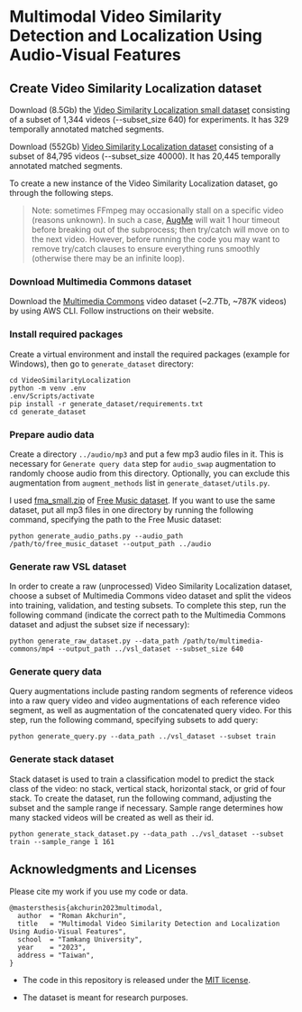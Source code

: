 # Multimodal Video Similarity Detection and Localization Using Audio-Visual Features

## Create Video Similarity Localization dataset

Download (8.5Gb) the [Video Similarity Localization small dataset](https://tku365-my.sharepoint.com/:f:/g/personal/610785015_o365_tku_edu_tw/EtpZAWxJHphKonletxX0SrwBCqRR2O2jVFHKVPw5l-msVw?e=Vjxs5C) consisting of a subset of 1,344 videos (--subset_size 640) for experiments. It has 329 temporally annotated matched segments.

Download (552Gb) [Video Similarity Localization dataset](https://tku365-my.sharepoint.com/:f:/g/personal/610785015_o365_tku_edu_tw/EuMiWi1h77hCrPPkjoyn8goBPHDPRzfUKs5nt5rrXyKjvw?e=W1Z7if) consisting of a subset of 84,795 videos (--subset_size 40000). It has 20,445 temporally annotated matched segments.

To create a new instance of the Video Similarity Localization dataset, go through the following steps.

> Note: sometimes FFmpeg may occasionally stall on a specific video (reasons unknown). In such a case, [AugMe](https://github.com/romanak/AugMe) will wait 1 hour timeout before breaking out of the subprocess; then try/catch will move on to the next video. However, before running the code you may want to remove try/catch clauses to ensure everything runs smoothly (otherwise there may be an infinite loop).

### Download Multimedia Commons dataset

Download the [Multimedia Commons](http://multimediacommons.org/) video dataset (~2.7Tb, ~787K videos) by using AWS CLI. Follow instructions on their website.

### Install required packages

Create a virtual environment and install the required packages (example for Windows), then go to `generate_dataset` directory:

```plaintext
cd VideoSimilarityLocalization
python -m venv .env
.env/Scripts/activate
pip install -r generate_dataset/requirements.txt
cd generate_dataset
```

### Prepare audio data

Create a directory `../audio/mp3` and put a few mp3 audio files in it. This is necessary for `Generate query data` step for `audio_swap` augmentation to randomly choose audio from this directory. Optionally, you can exclude this augmentation from `augment_methods` list in `generate_dataset/utils.py`.

I used [fma_small.zip](https://os.unil.cloud.switch.ch/fma/fma_small.zip) of [Free Music dataset](https://github.com/mdeff/fma). If you want to use the same dataset, put all mp3 files in one directory by running the following command, specifying the path to the Free Music dataset:

```plaintext
python generate_audio_paths.py --audio_path /path/to/free_music_dataset --output_path ../audio
```

### Generate raw VSL dataset

In order to create a raw (unprocessed) Video Similarity Localization dataset, choose a subset of Multimedia Commons video dataset and split the videos into training, validation, and testing subsets. To complete this step, run the following command (indicate the correct path to the Multimedia Commons dataset and adjust the subset size if necessary):

```plaintext
python generate_raw_dataset.py --data_path /path/to/multimedia-commons/mp4 --output_path ../vsl_dataset --subset_size 640
```

### Generate query data

Query augmentations include pasting random segments of reference videos into a raw query video and video augmentations of each reference video segment, as well as augmentation of the concatenated query video. For this step, run the following command, specifying subsets to add query:

```plaintext
python generate_query.py --data_path ../vsl_dataset --subset train
```

### Generate stack dataset

Stack dataset is used to train a classification model to predict the stack class of the video: no stack, vertical stack, horizontal stack, or grid of four stack. To create the dataset, run the following command, adjusting the subset and the sample range if necessary. Sample range determines how many stacked videos will be created as well as their id.

```plaintext
python generate_stack_dataset.py --data_path ../vsl_dataset --subset train --sample_range 1 161
```

## Acknowledgments and Licenses

Please cite my work if you use my code or data.

```
@mastersthesis{akchurin2023multimodal,
  author  = "Roman Akchurin",
  title   = "Multimodal Video Similarity Detection and Localization Using Audio-Visual Features",
  school  = "Tamkang University",
  year    = "2023",
  address = "Taiwan",
}
```

* The code in this repository is released under the [MIT license](LICENSE).

* The dataset is meant for research purposes.
